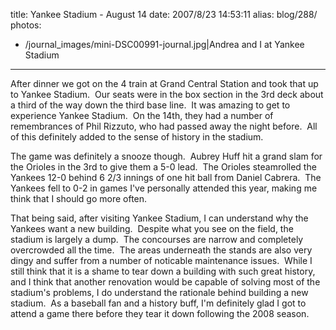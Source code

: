 title: Yankee Stadium - August 14
date: 2007/8/23 14:53:11
alias: blog/288/
photos:
- /journal_images/mini-DSC00991-journal.jpg|Andrea and I at Yankee Stadium
---
After dinner we got on the 4 train at Grand Central Station and took that up to Yankee Stadium.  Our seats were in the box section in the 3rd deck about a third of the way down the third base line.  It was amazing to get to experience Yankee Stadium.  On the 14th, they had a number of remembrances of Phil Rizzuto, who had passed away the night before.  All of this definitely added to the sense of history in the stadium.

The game was definitely a snooze though.  Aubrey Huff hit a grand slam for the Orioles in the 3rd to give them a 5-0 lead.  The Orioles steamrolled the Yankees 12-0 behind 6 2/3 innings of one hit ball from Daniel Cabrera.  The Yankees fell to 0-2 in games I've personally attended this year, making me think that I should go more often.

That being said, after visiting Yankee Stadium, I can understand why the Yankees want a new building.  Despite what you see on the field, the stadium is largely a dump.  The concourses are narrow and completely overcrowded all the time.  The areas underneath the stands are also very dingy and suffer from a number of noticable maintenance issues.  While I still think that it is a shame to tear down a building with such great history, and I think that another renovation would be capable of solving most of the stadium's problems, I do understand the rationale behind building a new stadium.  As a baseball fan and a history buff, I'm definitely glad I got to attend a game there before they tear it down following the 2008 season.